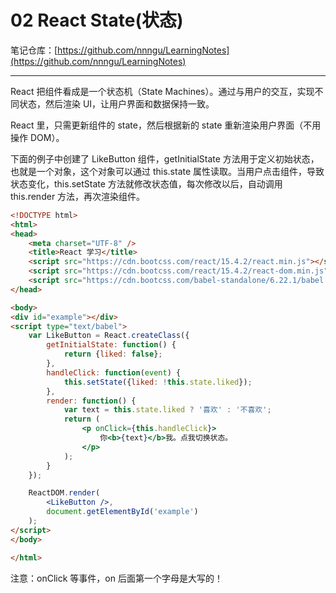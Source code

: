 # 02 React State(状态)

笔记仓库：[https://github.com/nnngu/LearningNotes](https://github.com/nnngu/LearningNotes)    

---

React 把组件看成是一个状态机（State Machines）。通过与用户的交互，实现不同状态，然后渲染 UI，让用户界面和数据保持一致。

React 里，只需更新组件的 state，然后根据新的 state 重新渲染用户界面（不用操作 DOM）。

下面的例子中创建了 LikeButton 组件，getInitialState 方法用于定义初始状态，也就是一个对象，这个对象可以通过 this.state 属性读取。当用户点击组件，导致状态变化，this.setState 方法就修改状态值，每次修改以后，自动调用 this.render 方法，再次渲染组件。

```html
<!DOCTYPE html>
<html>
<head>
    <meta charset="UTF-8" />
    <title>React 学习</title>
    <script src="https://cdn.bootcss.com/react/15.4.2/react.min.js"></script>
    <script src="https://cdn.bootcss.com/react/15.4.2/react-dom.min.js"></script>
    <script src="https://cdn.bootcss.com/babel-standalone/6.22.1/babel.min.js"></script>
</head>

<body>
<div id="example"></div>
<script type="text/babel">
    var LikeButton = React.createClass({
        getInitialState: function() {
            return {liked: false};
        },
        handleClick: function(event) {
            this.setState({liked: !this.state.liked});
        },
        render: function() {
            var text = this.state.liked ? '喜欢' : '不喜欢';
            return (
                <p onClick={this.handleClick}>
                    你<b>{text}</b>我。点我切换状态。
                </p>
            );
        }
    });

    ReactDOM.render(
        <LikeButton />,
        document.getElementById('example')
    );
</script>
</body>

</html>
```

注意：onClick 等事件，on 后面第一个字母是大写的！